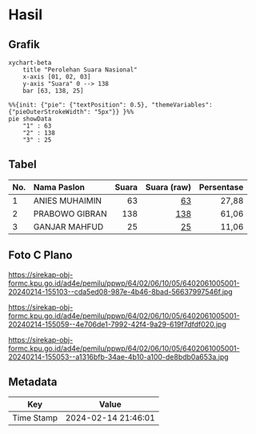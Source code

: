# Hasil

## Grafik

```mermaid
xychart-beta
    title "Perolehan Suara Nasional"
    x-axis [01, 02, 03]
    y-axis "Suara" 0 --> 138
    bar [63, 138, 25]
```

```mermaid
%%{init: {"pie": {"textPosition": 0.5}, "themeVariables": {"pieOuterStrokeWidth": "5px"}} }%%
pie showData
    "1" : 63
    "2" : 138
    "3" : 25
```

## Tabel

| No. | Nama Paslon    | Suara | Suara (raw) | Persentase |
|:--- |:-------------- | -----:| -----------:| ----------:|
| 1   | ANIES MUHAIMIN | 63    | [63][p-1]   | 27,88      |
| 2   | PRABOWO GIBRAN | 138   | [138][p-2]  | 61,06      |
| 3   | GANJAR MAHFUD  | 25    | [25][p-3]   | 11,06      |


[p-1]: https://github.com/gigit-pemilu/pemilu-2024/blob/main/pilpres/hitung-suara/sub/64-kalimantan-timur/sub/02-kutai-kartanegara/sub/06-tenggarong/sub/1005-melayu/sub/001-tps/sub/paslon-1.txt
[p-2]: https://github.com/gigit-pemilu/pemilu-2024/blob/main/pilpres/hitung-suara/sub/64-kalimantan-timur/sub/02-kutai-kartanegara/sub/06-tenggarong/sub/1005-melayu/sub/001-tps/sub/paslon-2.txt
[p-3]: https://github.com/gigit-pemilu/pemilu-2024/blob/main/pilpres/hitung-suara/sub/64-kalimantan-timur/sub/02-kutai-kartanegara/sub/06-tenggarong/sub/1005-melayu/sub/001-tps/sub/paslon-3.txt

## Foto C Plano

https://sirekap-obj-formc.kpu.go.id/ad4e/pemilu/ppwp/64/02/06/10/05/6402061005001-20240214-155103--cda5ed08-987e-4b46-8bad-56637997546f.jpg

https://sirekap-obj-formc.kpu.go.id/ad4e/pemilu/ppwp/64/02/06/10/05/6402061005001-20240214-155059--4e706de1-7992-42f4-9a29-619f7dfdf020.jpg

https://sirekap-obj-formc.kpu.go.id/ad4e/pemilu/ppwp/64/02/06/10/05/6402061005001-20240214-155053--a1316bfb-34ae-4b10-a100-de8bdb0a653a.jpg


## Metadata

| Key        | Value               |
| ---------- | ------------------- |
| Time Stamp | 2024-02-14 21:46:01 |



